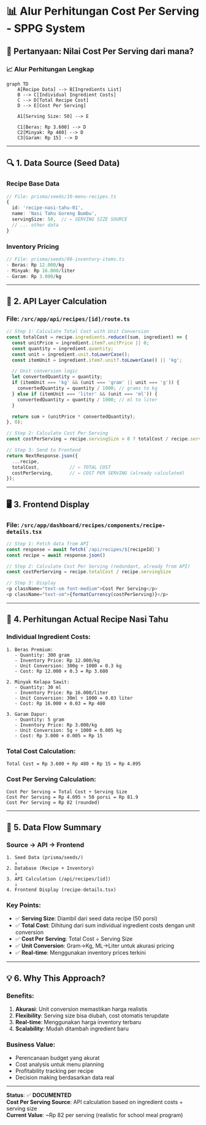 # 📊 Alur Perhitungan Cost Per Serving - SPPG System

## 🎯 **Pertanyaan: Nilai Cost Per Serving dari mana?**

### **📈 Alur Perhitungan Lengkap**

```mermaid
graph TD
    A[Recipe Data] --> B[Ingredients List]
    B --> C[Individual Ingredient Costs]
    C --> D[Total Recipe Cost]
    D --> E[Cost Per Serving]
    
    A1[Serving Size: 50] --> E
    
    C1[Beras: Rp 3.600] --> D
    C2[Minyak: Rp 480] --> D  
    C3[Garam: Rp 15] --> D
```

---

## 🔍 **1. Data Source (Seed Data)**

### **Recipe Base Data**
```typescript
// File: prisma/seeds/10-menu-recipes.ts
{
  id: 'recipe-nasi-tahu-01',
  name: 'Nasi Tahu Goreng Bumbu',
  servingSize: 50,  // ← SERVING SIZE SOURCE
  // ... other data
}
```

### **Inventory Pricing**
```typescript
// File: prisma/seeds/08-inventory-items.ts
- Beras: Rp 12.000/kg
- Minyak: Rp 16.000/liter  
- Garam: Rp 3.000/kg
```

---

## 🔧 **2. API Layer Calculation**

### **File: `/src/app/api/recipes/[id]/route.ts`**
```typescript
// Step 1: Calculate Total Cost with Unit Conversion
const totalCost = recipe.ingredients.reduce((sum, ingredient) => {
  const unitPrice = ingredient.item?.unitPrice || 0;
  const quantity = ingredient.quantity;
  const unit = ingredient.unit.toLowerCase();
  const itemUnit = ingredient.item?.unit?.toLowerCase() || 'kg';

  // Unit conversion logic
  let convertedQuantity = quantity;
  if (itemUnit === 'kg' && (unit === 'gram' || unit === 'g')) {
    convertedQuantity = quantity / 1000; // grams to kg
  } else if (itemUnit === 'liter' && (unit === 'ml')) {
    convertedQuantity = quantity / 1000; // ml to liter
  }

  return sum + (unitPrice * convertedQuantity);
}, 0);

// Step 2: Calculate Cost Per Serving
const costPerServing = recipe.servingSize > 0 ? totalCost / recipe.servingSize : 0;

// Step 3: Send to Frontend
return NextResponse.json({
  ...recipe,
  totalCost,           // ← TOTAL COST
  costPerServing,      // ← COST PER SERVING (already calculated)
});
```

---

## 🖥️ **3. Frontend Display**

### **File: `/src/app/dashboard/recipes/components/recipe-details.tsx`**
```typescript
// Step 1: Fetch data from API
const response = await fetch(`/api/recipes/${recipeId}`)
const recipe = await response.json()

// Step 2: Calculate Cost Per Serving (redundant, already from API)
const costPerServing = recipe.totalCost / recipe.servingSize

// Step 3: Display
<p className="text-sm font-medium">Cost Per Serving</p>
<p className="text-sm">{formatCurrency(costPerServing)}</p>
```

---

## 🧮 **4. Perhitungan Actual Recipe Nasi Tahu**

### **Individual Ingredient Costs:**
```
1. Beras Premium:
   - Quantity: 300 gram
   - Inventory Price: Rp 12.000/kg
   - Unit Conversion: 300g ÷ 1000 = 0.3 kg
   - Cost: Rp 12.000 × 0.3 = Rp 3.600

2. Minyak Kelapa Sawit:
   - Quantity: 30 ml
   - Inventory Price: Rp 16.000/liter
   - Unit Conversion: 30ml ÷ 1000 = 0.03 liter
   - Cost: Rp 16.000 × 0.03 = Rp 480

3. Garam Dapur:
   - Quantity: 5 gram
   - Inventory Price: Rp 3.000/kg
   - Unit Conversion: 5g ÷ 1000 = 0.005 kg
   - Cost: Rp 3.000 × 0.005 = Rp 15
```

### **Total Cost Calculation:**
```
Total Cost = Rp 3.600 + Rp 480 + Rp 15 = Rp 4.095
```

### **Cost Per Serving Calculation:**
```
Cost Per Serving = Total Cost ÷ Serving Size
Cost Per Serving = Rp 4.095 ÷ 50 porsi = Rp 81.9
Cost Per Serving = Rp 82 (rounded)
```

---

## 📍 **5. Data Flow Summary**

### **Source → API → Frontend**
```
1. Seed Data (prisma/seeds/)
   ↓
2. Database (Recipe + Inventory)
   ↓
3. API Calculation (/api/recipes/[id])
   ↓
4. Frontend Display (recipe-details.tsx)
```

### **Key Points:**
- ✅ **Serving Size**: Diambil dari seed data recipe (50 porsi)
- ✅ **Total Cost**: Dihitung dari sum individual ingredient costs dengan unit conversion
- ✅ **Cost Per Serving**: Total Cost ÷ Serving Size
- ✅ **Unit Conversion**: Gram→Kg, ML→Liter untuk akurasi pricing
- ✅ **Real-time**: Menggunakan inventory prices terkini

---

## 💡 **6. Why This Approach?**

### **Benefits:**
1. **Akurasi**: Unit conversion memastikan harga realistis
2. **Flexibility**: Serving size bisa diubah, cost otomatis terupdate
3. **Real-time**: Menggunakan harga inventory terbaru
4. **Scalability**: Mudah ditambah ingredient baru

### **Business Value:**
- Perencanaan budget yang akurat
- Cost analysis untuk menu planning
- Profitability tracking per recipe
- Decision making berdasarkan data real

---

**Status**: ✅ **DOCUMENTED**  
**Cost Per Serving Source**: API calculation based on ingredient costs + serving size  
**Current Value**: ~Rp 82 per serving (realistic for school meal program)
